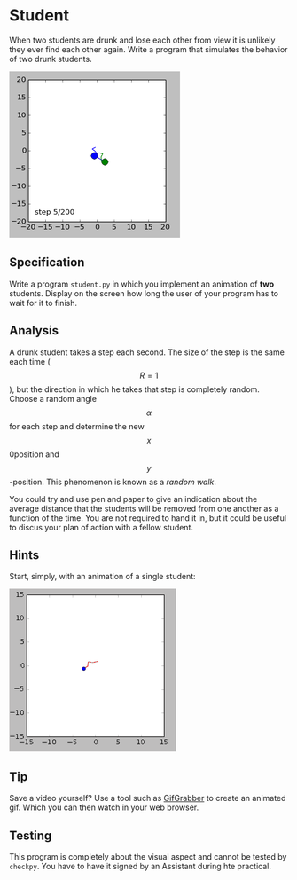 # Student

When two students are drunk and lose each other from view it is unlikely they ever find each other again. Write a program that simulates the behavior of two drunk students.

![](AnimationRandomWalkDouble.gif)

## Specification

Write a program `student.py` in which you implement an animation of **two** students. Display on the screen how long the user of your program has to wait for it to finish.

## Analysis

A drunk student takes a step each second. The size of the step is the same each time ($$R = 1$$), but the direction in which he takes that step is completely random. Choose a random angle $$\alpha$$ for each step and determine the new $$x$$0position and $$y$$-position. This phenomenon is known as a *random walk*.

You could try and use pen and paper to give an indication about the average distance that the students will be removed from one another as a function of the time. You are not required to hand it in, but it could be useful to discus your plan of action with a fellow student.


## Hints

Start, simply, with an animation of a single student:

![](AnimationRandomWalk.gif)

## Tip

Save a video yourself? Use a tool such as [GifGrabber](http://www.gifgrabber.com) to create an animated gif. Which you can then watch in your web browser.

## Testing

This program is completely about the visual aspect and cannot be tested by `checkpy`. You have to have it signed by an Assistant during hte practical.
